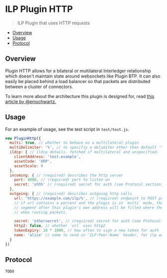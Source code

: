 # ILP Plugin HTTP
> ILP Plugin that uses HTTP requests

- [Overview](#overview)
- [Usage](#usage)
- [Protocol](#protocol)

## Overview

Plugin HTTP allows for a bilateral or multilateral Interledger relationship which doesn't maintain state around websockets like Plugin BTP. It can also easily be placed behind a load balancer so that packets are distributed between a cluster of connectors.

To learn more about the architecture this plugin is designed for, read [this article by @emschwartz.](https://medium.com/interledger-blog/thoughts-on-scaling-interledger-connectors-7e3cad0dab7f)

## Usage

For an example of usage, see the test script in `test/test.js`.

```js
new PluginHttp({
  multi: true, // whether to behave as a multilateral plugin
  multiDelimiter: '%', // to specifiy a delimiter other than default `%`
  ildcp: { // ildcp details. fetched if multilateral and unspecified.
    clientAddress: 'test.example',
    assetCode: 'XRP',
    assetScale: 9
  },
  incoming: { // (required) describes the http server
    port: 4000, // (required) port to listen on
    secret: 'shhh' // (required) secret for auth (see Protocol section)
  },
  outgoing: { // (required) describes outgoing http calls
    url: 'https://example.com/ilp/%', // (required) endpoint to POST packets to
    // if url contains a percent and the plugin is in `multi` mode, then the
    // segment after this plugin's own address will be filled where the `%` is
    // when routing packets.

    secret: 'othersecret', // (required) secret for auth (see Protocol section)
    http2: false, // whether `url` uses http2
    tokenExpiry: 10 * 1000, // how often to sign a new token for auth
    name: 'alice' // name to send in `ILP-Peer-Name` header, for ilp addr.
  }
})
```

## Protocol

```
TODO
```
